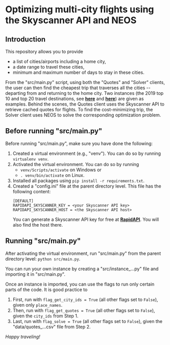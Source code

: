 # Optimizing multi-city flights using the Skyscanner API and NEOS

## Introduction

This repository allows you to provide
- a list of cities/airports including a home city,
- a date range to travel these cities,
- minimum and maximum number of days to stay in these cities.

From the "src/main.py" script, using both the "Quotes" and "Solver" clients, the user can then find the cheapest trip that traverses all the cities -- departing from and returning to the home city. Two instances (the 2019 top 10 and top 20 travel destinations, see __[here](https://www.cnn.com/travel/article/most-visited-cities-euromonitor-2019/index.html)__ and __[here](https://go.euromonitor.com/white-paper-travel-2019-100-cities)__) are given as examples. Behind the scenes, the Quotes client uses the Skyscanner API to retrieve cached quotes for flights. To find the cost-minimizing trip, the Solver client uses NEOS to solve the corresponding optimization problem.

## Before running "src/main.py"

Before running "src/main.py", make sure you have done the following:
1. Created a virtual environment (e.g., "venv"). You can do so by running `virtualenv venv`.
2. Activated the virtual environment. You can do so by running
    - `venv/Scripts/activate` on Windows or
    - `. venv/bin/activate` on Linux.
3. Installed all packages using `pip install -r requirements.txt`.
4. Created a "config.ini" file at the parent directory level. This file has the following content:
    ```
    [DEFAULT]
    RAPIDAPI_SKYSCANNER_KEY = <your Skyscanner API key>
    RAPIDAPI_SKYSCANNER_HOST = <the Skyscanner API host>
    ```
    You can generate a Skyscanner API key for free at __[RapidAPI](https://rapidapi.com/)__. You will also find the host there.

## Running "src/main.py"

After activating the virtual environment, run "src/main.py" from the parent directory level: `python src/main.py`.

You can run your own instance by creating a "src/instance_...py" file and importing it in "src/main.py".

Once an instance is imported, you can use the flags to run only certain parts of the code. It is good practice to
1. First, run with `flag_get_city_ids = True` (all other flags set to `False`), given only `place_names`.
2. Then, run with `flag_get_quotes = True` (all other flags set to `False`), given the `city_ids` from Step 1.
3. Last, run with `flag_solve = True` (all other flags set to `False`), given the "data/quotes_...csv" file from Step 2.

*Happy traveling!*
